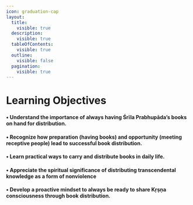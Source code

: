 ```yaml
---
icon: graduation-cap
layout:
  title:
    visible: true
  description:
    visible: true
  tableOfContents:
    visible: true
  outline:
    visible: false
  pagination:
    visible: true
---
```


# Learning Objectives

#### • Understand the importance of always having Śrīla Prabhupāda’s books on hand for distribution.

#### • Recognize how preparation (having books) and opportunity (meeting receptive people) lead to successful book distribution.

#### • Learn practical ways to carry and distribute books in daily life.

#### • Appreciate the spiritual significance of distributing transcendental knowledge as a form of nonviolence

#### • Develop a proactive mindset to always be ready to share Kṛṣṇa consciousness through book distribution.





#### &#x20;
